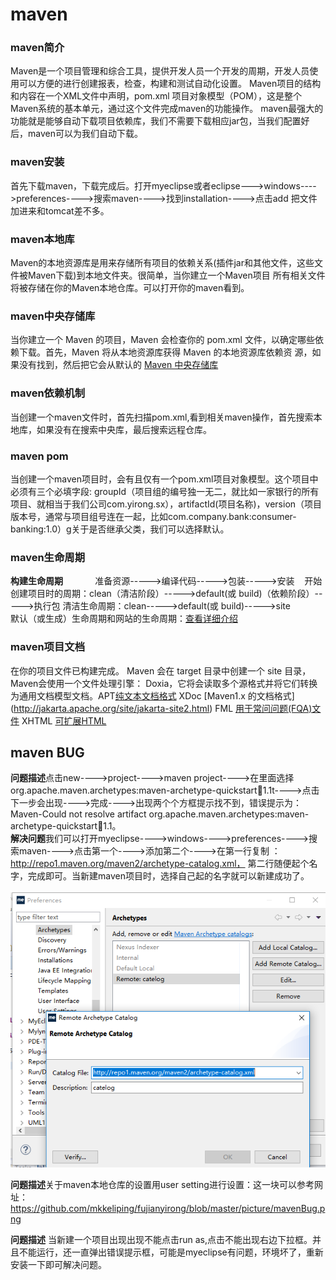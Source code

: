 # maven
### maven简介
Maven是一个项目管理和综合工具，提供开发人员一个开发的周期，开发人员使用可以方便的进行创建报表，检查，构建和测试自动化设置。
Maven项目的结构和内容在一个XML文件中声明，pom.xml 项目对象模型（POM），这是整个Maven系统的基本单元，通过这个文件完成maven的功能操作。
maven最强大的功能就是能够自动下载项目依赖库，我们不需要下载相应jar包，当我们配置好后，maven可以为我们自动下载。
### maven安装
首先下载maven，下载完成后。打开myeclipse或者eclipse--->windows---->preferences---->搜索maven---->找到installation---->点击add
把文件加进来和tomcat差不多。
### maven本地库
Maven的本地资源库是用来存储所有项目的依赖关系(插件jar和其他文件，这些文件被Maven下载)到本地文件夹。很简单，当你建立一个Maven项目
所有相关文件将被存储在你的Maven本地仓库。可以打开你的maven看到。
### maven中央存储库
当你建立一个 Maven 的项目，Maven 会检查你的 pom.xml 文件，以确定哪些依赖下载。首先，Maven 将从本地资源库获得 Maven 的本地资源库依赖资
源，如果没有找到，然后把它会从默认的 [Maven 中央存储库](http://repo1.maven.org/maven2/)
### maven依赖机制
当创建一个maven文件时，首先扫描pom.xml,看到相关maven操作，首先搜索本地库，如果没有在搜索中央库，最后搜索远程仓库。
### maven pom
当创建一个maven项目时，会有且仅有一个pom.xml项目对象模型。这个项目中必须有三个必填字段: groupId（项目组的编号独一无二，就比如一家银行的所有项目、就相当于我们公司com.yirong.sx），artifactId(项目名称)，version（项目版本号，通常与项目组号连在一起，比如com.company.bank:consumer-banking:1.0）g关于是否继承父类，我们可以选择默认。
### maven生命周期
**构建生命周期**             
准备资源----->编译代码----->包装----->安装    开始创建项目时的周期：clean（清洁阶段）----->default(或 build)（依赖阶段）----->执行包
清洁生命周期：clean----->default(或 build)----->site           
默认（或生成）生命周期和网站的生命周期：[查看详细介绍](https://www.yiibai.com/maven/maven_build_life_cycle.html)          

### maven项目文档
在你的项目文件已构建完成。 Maven 会在 target  目录中创建一个 site 目录，Maven会使用一个文件处理引擎： Doxia，它将会读取多个源格式并将它们转换为通用文档模型文档。APT[纯文本文档格式](http://maven.apache.org/doxia/format.html)
XDoc	[Maven1.x 的文档格式]
(http://jakarta.apache.org/site/jakarta-site2.html)
FML	[用于常问问题(FQA)文件](http://maven.apache.org/doxia/references/fml-format.html)
XHTML	[可扩展HTML](http://en.wikipedia.org/wiki/XHTML)             
## maven BUG
**问题描述**点击new---->project---->maven project---->在里面选择org.apache.maven.archetypes:maven-archetype-quickstart:jar:1.1t---->点击下一步会出现---->完成---->出现两个个方框提示找不到，错误提示为：Maven-Could not resolve artifact org.apache.maven.archetypes:maven-archetype-quickstart:jar:1.1。<br>
**解决问题**我们可以打开myeclipse---->windows---->preferences---->搜索maven---->点击第一个---->添加第二个---->在第一行复制 ：http://repo1.maven.org/maven2/archetype-catalog.xml， 第二行随便起个名字，完成即可。当新建maven项目时，选择自己起的名字就可以新建成功了。                  
![maven 新建bug解决图](https://github.com/mkkeliping/fujianyirong/blob/master/picture/mavenBug.png)        

**问题描述**关于maven本地仓库的设置用user setting进行设置：这一块可以参考网址：https://github.com/mkkeliping/fujianyirong/blob/master/picture/mavenBug.png                           

**问题描述** 当新建一个项目出现出现不能点击run as,点击不能出现右边下拉框。并且不能运行，还一直弹出错误提示框，可能是myeclipse有问题，环境坏了，重新安装一下即可解决问题。
